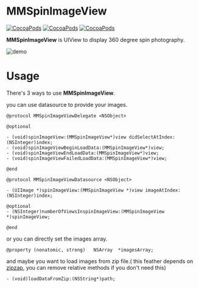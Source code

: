 MMSpinImageView
===============
[![CocoaPods](https://img.shields.io/cocoapods/v/MMSpinImageView.svg)]()
[![CocoaPods](https://img.shields.io/cocoapods/p/MMSpinImageView.svg)]()
[![CocoaPods](https://img.shields.io/cocoapods/l/MMSpinImageView.svg)]()

**MMSpinImageView** is UIView to display 360 degree spin photography.

![demo](https://github.com/adad184/MMSpinImageView/blob/master/Image/demo.gif?raw=true)


Usage
===============

There's 3 ways to use **MMSpinImageView**.

you can use datasource to provide your images.


	@protocol MMSpinImageViewDelegate <NSObject>
	
	@optional
	
	- (void)spinImageView:(MMSpinImageView*)view didSelectAtIndex:(NSInteger)index;
	- (void)spinImageViewBeginLoadData:(MMSpinImageView*)view;
	- (void)spinImageViewEndLoadData:(MMSpinImageView*)view;
	- (void)spinImageViewFailedLoadData:(MMSpinImageView*)view;
	
	@end
	
	@protocol MMSpinImageViewDatasource <NSObject>
	
	- (UIImage *)spinImageView:(MMSpinImageView *)view imageAtIndex:(NSInteger)index;
	
	@optional
	- (NSInteger)numberOfViewsInspinImageView:(MMSpinImageView *)spinImageView;
	
	@end
	

or you can directly set the images array.

    
    @property (nonatomic, strong)   NSArray  *imagesArray;

and maybe you want to load images from zip file.( this feather depends on [zipzap](https://github.com/pixelglow/zipzap), you can remove relative methods if you don't need this)

    - (void)loadDataFromZip:(NSString*)path;
    
    
    
    
    
